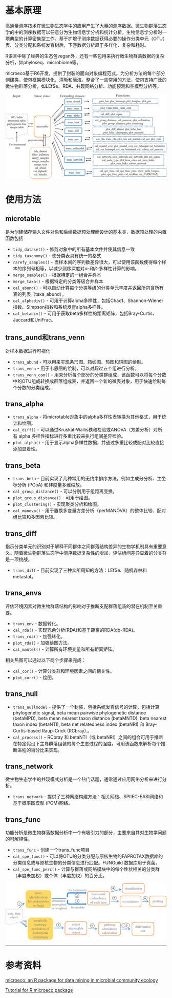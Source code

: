 # 基本原理
高通量测序技术在微生物生态学中的应用产生了大量的测序数据。微生物群落生态学的中的测序数据可以任意分为生物信息学分析和统计分析。生物信息学分析时一项典型的计算密集型工作。基于扩增子测序数据获得必要的操作分类单元（OTU）表、分类分配和系统发育树后，下游数据分析趋于多样化、复杂和耗时。

R语言中除了经典的生态包vegan外，还有一些包用来执行微生物群落数据的复杂分析，如phyloseq、microbiome等。

microeco基于R6开发，提供了封装的面向对象编程范式。为分析方法的每个部分创建类，使包框架模块化、清晰和简洁。整合了一些常用的方法，使包支持广泛的微生物群落分析，如LEfSe、RDA、共现网络分析、功能预测和空模型分析等。

![microeco工作流程](/R-packages/生物信息学/plots/microeco工作流程.jpeg)

# 使用方法
## microtable
是为创建储存输入文件对象和后续数据预处理而设计的基本类，数据预处理的内置函数包括
- `tidy_dataset()` - 修剪对象中的所有基本文件并使其信息一致
- `tidy_taxonomy()` - 使分类表具有统一的格式
- `rarefy_samples()` - 当样本间的序列数差异很大，可以使用该函数使得每个样本的序列号相等，以减少测序深度对$\alpha$-和$\beta$-多样性计算的影响。
- `merge_samples()` - 根据特定的一组合并样本
- `merge_taxa()` - 根据特定的分类等级合并样本
- `cal_abund()` - 可以自动计算每个分类等级的分类单元丰度并返回所包含所有表的列表（taxa_abund）。
- `cal_alphadiv()` - 可用于计算alpha多样性，包括Chao1、Shannon-Wiener指数、Simpson指数和系统发育alpha多样性。
- `cal_betadiv()` - 可用于获取beta多样性的距离矩阵，包括Bray-Curtis、Jaccard和UniFrac。

## trans_aund和trans_venn
对样本数据进行可视化
- `trans_abund` - 可以用来实现条形图、箱线图、热图和饼图的绘制。
- `trans_venn` - 用于韦恩图的绘制，可以对超过五个组进行分析。
- `trans_venn_com()` - 用来分析每个部分的分类群组成，该函数可以将每个分数中的OTU组成转换成群落组成表，并返回一个新的微表对象，用于快速绘制每个分数的分类组成。

## trans_alpha
- `trans_alpha` - 将microtable对象中的alpha多样性表转换为其他格式，用于统计和绘图。
- `cal_diff()` - 可以通过Kruskal-Wallis秩和检验或ANOVA（方差分析）对所有 alpha 多样性指标进行多重比较来执行组间差异检验。
- `plot_alpha()` - 用于显示alpha多样性数据，并通过多重比较或配对比较直接添加显着性。

## trans_beta
- `trans_beta` - 目前实现了几种常用的无约束排序方法，例如主成分分析、主坐标分析 (PCoA) 和非度量多维缩放。
- `cal_group_distance()` - 可以分别用于组距离变换。
- `plot_group_distance()` - 可用于绘图。
- `plot_clustering()` - 实现聚类分析和绘图。
- `cal_manova()` - 用于置换多变量方差分析（perMANOVA）的整体比较、配对组比较和多因素比较。

## trans_diff
指示分类单元的识别对于解释不同群体之间群落结构差异的生物学机制具有重要意义。随着微生物群落生态学中测序数据复杂性的增加，评估组间差异显着的分类群是一项挑战。
- `trans_diff` - 目前实现了三种众所周知的方法：LEfSe、随机森林和metastat。

## trans_envs
评估环境因素对微生物群落结构的影响对于推断支配群落组装的潜在机制至关重要。
- `trans_env` - 数据转化。
- `cal_rda()` - 实现冗余分析(RDA)和基于距离的RDA(db-RDA)。
- `trans_rda()` - 加强转化。
- `plot_rda()` - 加强绘图方法。
- `cal_mantel()` - 计算所有环境变量和所有距离矩阵。

相关热图可以通过以下两个步骤来完成：
- `cal_cor()` - 计算分类群和环境因素之间的相关性。
- `plot_corr()` - 绘图。

## trans_null
- `trans_nullmodel` - 提供了一个封装，包括系统发育信号的计算，包括计算phylogenetic signal, beta mean pairwise phylogenetic distance (betaMPD), beta mean nearest taxon distance (betaMNTD), beta nearest taxon index (betaNTI), beta net relatedness index (betaNRI) 和 Bray-Curtis-based Raup-Crick (RCbray).。
- `cal_process()` - RCbray 和 betaNTI（或 betaNRI）之间的组合可用于推断在特定假设下主导群落组装的每个生态过程的强度。可用该函数来解析每个推断进程的百分比来实现。

## trans_network
微生物生态学中的共现模式分析是一个热门话题，通常通过应用网络分析来进行分析。
- `trans_network` - 提供了三种网络构建方法：相关网络、SPIIEC-EASI网络和基于概率图模型 (PGM)网络。

## trans_func
功能分析是微生物群落数据分析中一个有吸引力的部分，主要来自其对生物学问题的可解释性。
- `trans_func` - 创建一个trans_func项目
- `cal_spe_func()` - 可以将OTU的分类分配与原核生物的FAPROTAX数据库的分类信息或与原核生物的分类信息进行匹配。FUNGuild 数据库用于真菌。
- `cal_spe_func_perc()` - 计算与群落或网络模块中的每个性状相关的分类群（丰度未加权）或个体（丰度加权）的百分比。

![trans_func工作流程](/R-packages/生物信息学/plots/trans_func工作流程.jpeg)

---
# 参考资料
[microeco: an R package for data mining in microbial community ecology](https://doi.org/10.1093/femsec/fiaa255)

[Tutorial for R microeco package](https://chiliubio.github.io/microeco_tutorial/)
